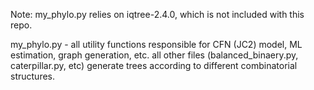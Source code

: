 Note: my_phylo.py relies on iqtree-2.4.0, which is not included with this repo.

my_phylo.py - all utility functions responsible for CFN (JC2) model, ML estimation, graph generation, etc.
all other files (balanced_binaery.py, caterpillar.py, etc) generate trees according to different combinatorial structures.

